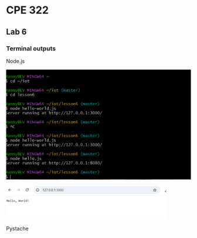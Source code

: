 # CPE 322
## Lab 6
### Terminal outputs

Node.js

![Image](https://github.com/Mannyv443/Design-6/blob/dada87753868bdce759d3a29334f9f82c1402218/Lab6/Lab6-1.png)

![Image](https://github.com/Mannyv443/Design-6/blob/1bc770cfe836ec874b5e29662a3732ebfb656424/Lab6/Lab6-1-1.png)

Pystache
